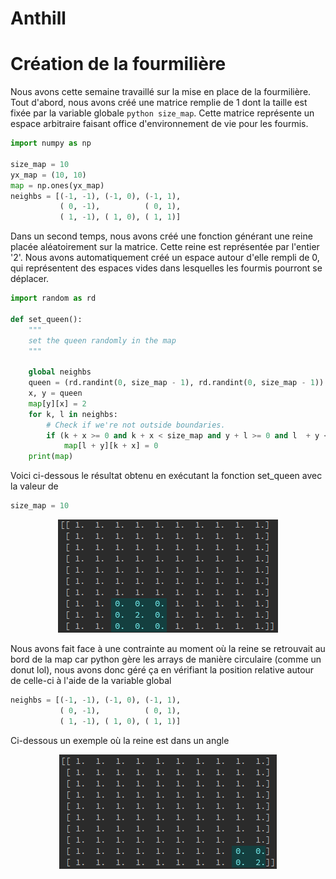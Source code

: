 # Anthill

# Création de la fourmilière

Nous avons cette semaine travaillé sur la mise en place de la fourmilière. Tout d'abord, nous avons créé une matrice remplie de 1 dont la taille est fixée par la variable globale ```python size_map```. Cette matrice représente un espace arbitraire faisant office d'environnement de vie pour les fourmis.

```python
import numpy as np

size_map = 10
yx_map = (10, 10)
map = np.ones(yx_map)
neighbs = [(-1, -1), (-1, 0), (-1, 1),
           ( 0, -1),          ( 0, 1),
           ( 1, -1), ( 1, 0), ( 1, 1)]
```

Dans un second temps, nous avons créé une fonction générant une reine placée aléatoirement sur la matrice. Cette reine est représentée par l'entier '2'. Nous avons automatiquement créé un espace autour d'elle rempli de 0, qui représentent des espaces vides dans lesquelles les fourmis pourront se déplacer.

``` python
import random as rd

def set_queen():
    """
    set the queen randomly in the map
    """

    global neighbs
    queen = (rd.randint(0, size_map - 1), rd.randint(0, size_map - 1))
    x, y = queen
    map[y][x] = 2
    for k, l in neighbs:
        # Check if we're not outside boundaries.
        if (k + x >= 0 and k + x < size_map and y + l >= 0 and l  + y < size_map):  
            map[l + y][k + x] = 0
    print(map)
```

Voici ci-dessous le résultat obtenu en exécutant la fonction set_queen avec la valeur de 
```python
size_map = 10
```

<p align="center"><img src ="https://github.com/Sawken/Anthill/blob/master/Images/matrice_1.png?raw=true" alt="matrice with the queen"/></p>

Nous avons fait face à une contrainte au moment où la reine se retrouvait au bord de la map car python gère les arrays de manière circulaire (comme un donut lol), nous avons donc géré ça en vérifiant la position relative autour de celle-ci à l'aide de la variable global
```python
neighbs = [(-1, -1), (-1, 0), (-1, 1),
           ( 0, -1),          ( 0, 1),
           ( 1, -1), ( 1, 0), ( 1, 1)]
```
Ci-dessous un exemple où la reine est dans un angle

<p align="center"><img src ="https://github.com/Sawken/Anthill/blob/master/Images/matrice_2.png?raw=true" alt="matrice with the queen in angle"/></p>
